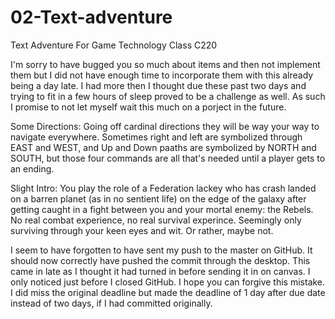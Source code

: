 # 02-Text-adventure
Text Adventure For Game Technology Class C220

I'm sorry to have bugged you so much about items and then not implement them but I did not have enough time to incorporate them with this already being a day late. I had more then I thought due these past two days and trying to fit in a few hours of sleep proved to be a challenge as well. As such I promise to not let myself wait this much on a porject in the future. 

Some Directions:
Going off cardinal directions they will be way your way to navigate everywhere. Sometimes right and left are symbolized through EAST and WEST, and Up and Down paaths are symbolized by NORTH and SOUTH, but those four commands are all that's needed until a player gets to an ending.  

Slight Intro:
You play the role of a Federation lackey who has crash landed on a barren planet (as in no sentient life) on the edge of the galaxy after getting caught in a fight between you and your mortal enemy: the Rebels. No real combat experience, no real survival experince. Seemingly only surviving through your keen eyes and wit. Or rather, maybe not.

I seem to have forgotten to have sent my push to the master on GitHub. It should now correctly have pushed the commit through the desktop. This came in late as I thought it had turned in before sending it in on canvas. I only noticed just before I closed GitHub. I hope you can forgive this mistake. I did miss the original deadline but made the deadline of 1 day after due date instead of two days, if I had committed originally. 